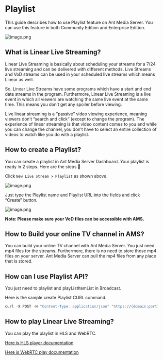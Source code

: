 # Playlist

This guide describes how to use Playlist feature on Ant Media Server. You can use this feature in both Community Edition and Enterprise Edition.

![image.png](@site/static/img/image(2).png)

## What is Linear Live Streaming?

Linear Live Streaming is basically about scheduling your streams for a 7/24 live streaming and can be delivered with different methods. Live Streams and VoD streams can be used in your scheduled live streams which means Linear as well.

So, Linear Live Streams have some programs which have a start and end date streams in the program. Furthermore, Linear Live Streaming is a live event in which all viewers are watching the same live event at the same time. This means you don’t get any spoiler before viewing.

Live linear streaming is a “passive” video viewing experience, meaning viewers don’t “search and click” (except to change the program). The experience of linear streaming is that video content comes to you and while you can change the channel, you don’t have to select an entire collection of videos to watch like you do with a playlist.

## How to create a Playlist?

You can create a playlist in Ant Media Server Dashboard. Your playlist is ready in 2 steps. Here are the steps 🙂

Click `New Live Stream > Playlist` as shown above.

![image.png](@site/static/img/image(3).png)

Just type the Playlist name and Playlist URL into the fields and click “Create” button.

![image.png](@site/static/img/image(4).png)

**Note: Please make sure your VoD files can be accessible with AMS.**

## How to Build your online TV channel in AMS?

You can build your online TV channel with Ant Media Server. You just need mp4 files for the streams. Furthermore, there is no need to store those mp4 files on your server. Ant Media Server can pull the mp4 files from any place that is stored.

## How can I use Playlist API?

You just need to playlist and playListItemList in Broadcast.

Here is the sample create Playlist CURL command:

```js
curl -X POST -H "Content-Type: application/json" "https://{domain:port}/{application}/rest/v2/broadcasts/create" -d '{ "name":"streamName", "playListItemList":[ { "streamUrl": "http://SAMPLE_STREAM_URL.com/sample.mp4", "type": "VoD" } ], "type":"playlist" }'
```
    

## How to play Linear Live Streaming?

You can play the playlist in HLS and WebRTC.

[Here is HLS player documentation](/guides/playing-live-stream/hls-playing/)

[Here is WebRTC play documentation](/guides/playing-live-stream/webrtc-playing/)